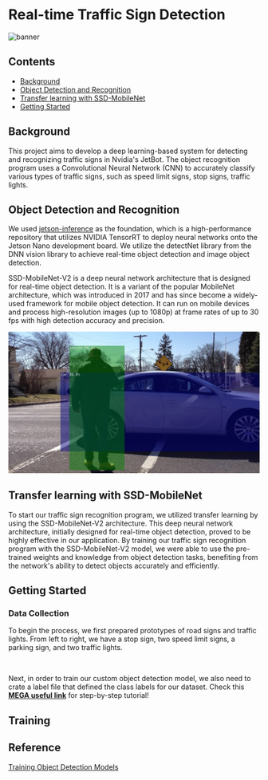 # Real-time Traffic Sign Detection

![banner](/res/demo-full.gif)


## Contents
- [<ins>Background</ins>](#background)
- [<ins>Object Detection and Recognition</ins>](#object-detection-and-recognition)
- [<ins>Transfer learning with SSD-MobileNet</ins>](#transfer-learning-with-ssd-mobilenet)
- [<ins>Getting Started</ins>](#getting-started)


## Background

This project aims to develop a deep learning-based system for detecting and recognizing traffic signs in Nvidia's JetBot. The object recognition program uses a Convolutional Neural Network (CNN) to accurately classify various types of traffic signs, such as speed limit signs, stop signs, traffic lights.

## Object Detection and Recognition

We used [jetson-inference](https://github.com/dusty-nv/jetson-inference) as the foundation, which is a high-performance repository that utilizes NVIDIA TensorRT to deploy neural networks onto the Jetson Nano development board. We utilize the detectNet library from the DNN vision library to achieve real-time object detection and image object detection.

SSD-MobileNet-V2 is a deep neural network architecture that is designed for real-time object detection. It is a variant of the popular MobileNet architecture, which was introduced in 2017 and has since become a widely-used framework for mobile object detection. It can run on mobile devices and process high-resolution images (up to 1080p) at frame rates of up to 30 fps with high detection accuracy and precision.

![example-mobilenet](/res/example-mobilenet.jpg)

## Transfer learning with SSD-MobileNet

To start our traffic sign recognition program, we utilized transfer learning by using the SSD-MobileNet-V2 architecture. This deep neural network architecture, initially designed for real-time object detection, proved to be highly effective in our application. By training our traffic sign recognition program with the SSD-MobileNet-V2 model, we were able to use the pre-trained weights and knowledge from object detection tasks, benefiting from the network's ability to detect objects accurately and efficiently.


## Getting Started

### Data Collection
To begin the process, we first prepared prototypes of road signs and traffic lights. From left to right, we have a stop sign, two speed limit signs, a parking sign, and two traffic lights.

![]()

Next, in order to train our custom object detection model, we also need to crate a label file that defined the class labels for our dataset. Check this [**MEGA useful link**](https://www.youtube.com/watch?v=2XMkPW_sIGg) for step-by-step tutorial!


## Training

## Reference
[Training Object Detection Models](https://www.youtube.com/watch?v=2XMkPW_sIGg)



